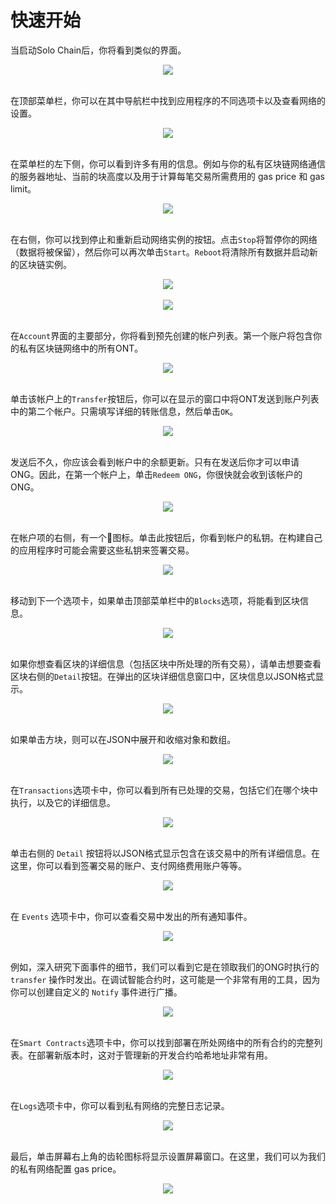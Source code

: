 # 快速开始

当启动Solo Chain后，你将看到类似的界面。

<div align="center"><img src="https://raw.githubusercontent.com/ontio/documentation/master/dev-website-docs/assets/solo-chain/00-home.png"><br><br></div>

在顶部菜单栏，你可以在其中导航栏中找到应用程序的不同选项卡以及查看网络的设置。

<div align="center"><img src="https://raw.githubusercontent.com/ontio/documentation/master/dev-website-docs/assets/solo-chain/01-menu-bar.png"><br><br></div>

在菜单栏的左下侧，你可以看到许多有用的信息。例如与你的私有区块链网络通信的服务器地址、当前的块高度以及用于计算每笔交易所需费用的 gas price 和 gas limit。

<div align="center"><img src="https://raw.githubusercontent.com/ontio/documentation/master/dev-website-docs/assets/solo-chain/02-server-addresses.png"><br><br></div>

在右侧，你可以找到停止和重新启动网络实例的按钮。点击`Stop`将暂停你的网络（数据将被保留），然后你可以再次单击`Start`。`Reboot`将清除所有数据并启动新的区块链实例。

<div align="center"><img src="https://raw.githubusercontent.com/ontio/documentation/master/dev-website-docs/assets/solo-chain/03-stop-reboot.png"><br><br></div>

<div align="center"><img src="https://raw.githubusercontent.com/ontio/documentation/master/dev-website-docs/assets/solo-chain/04-start.png"><br><br></div>

在`Account`界面的主要部分，你将看到预先创建的帐户列表。第一个账户将包含你的私有区块链网络中的所有ONT。

<div align="center"><img src="https://raw.githubusercontent.com/ontio/documentation/master/dev-website-docs/assets/solo-chain/05-starting-account.png" ><br><br></div>

单击该帐户上的`Transfer`按钮后，你可以在显示的窗口中将ONT发送到账户列表中的第二个帐户。只需填写详细的转账信息，然后单击`OK`。

<div align="center">
  <img src="https://raw.githubusercontent.com/ontio/documentation/master/dev-website-docs/assets/solo-chain/06-transfer.png" ><br><br>
</div>

发送后不久，你应该会看到帐户中的余额更新。只有在发送后你才可以申请ONG。因此，在第一个帐户上，单击`Redeem ONG`，你很快就会收到该帐户的ONG。

<div align="center">
  <img src="https://raw.githubusercontent.com/ontio/documentation/master/dev-website-docs/assets/solo-chain/07-claim.png" ><br><br>
</div>

在帐户项的右侧，有一个🔑图标。单击此按钮后，你看到帐户的私钥。在构建自己的应用程序时可能会需要这些私钥来签署交易。

<div align="center">
  <img src="https://raw.githubusercontent.com/ontio/documentation/master/dev-website-docs/assets/solo-chain/08-pk.png" ><br><br>
</div>

移动到下一个选项卡，如果单击顶部菜单栏中的`Blocks`选项，将能看到区块信息。

<div align="center">
  <img src="https://raw.githubusercontent.com/ontio/documentation/master/dev-website-docs/assets/solo-chain/09-blocks.png" ><br><br>
</div>

如果你想查看区块的详细信息（包括区块中所处理的所有交易），请单击想要查看区块右侧的`Detail`按钮。在弹出的区块详细信息窗口中，区块信息以JSON格式显示。

<div align="center">
  <img src="https://raw.githubusercontent.com/ontio/documentation/master/dev-website-docs/assets/solo-chain/10-block-detail.png" ><br><br>
</div>

如果单击方块，则可以在JSON中展开和收缩对象和数组。

<div align="center">
  <img src="https://raw.githubusercontent.com/ontio/documentation/master/dev-website-docs/assets/solo-chain/11-block-detail-open.png" ><br><br>
</div>

在`Transactions`选项卡中，你可以看到所有已处理的交易，包括它们在哪个块中执行，以及它的详细信息。

<div align="center">
  <img src="https://raw.githubusercontent.com/ontio/documentation/master/dev-website-docs/assets/solo-chain/12-transactions.png" ><br><br>
</div>

单击右侧的 `Detail` 按钮将以JSON格式显示包含在该交易中的所有详细信息。在这里，你可以看到签署交易的账户、支付网络费用账户等等。

<div align="center">
  <img src="https://raw.githubusercontent.com/ontio/documentation/master/dev-website-docs/assets/solo-chain/13-tx-details.png" ><br><br>
</div>

在 `Events` 选项卡中，你可以查看交易中发出的所有通知事件。

<div align="center">
  <img src="https://raw.githubusercontent.com/ontio/documentation/master/dev-website-docs/assets/solo-chain/14-events.png" ><br><br>
</div>

例如，深入研究下面事件的细节，我们可以看到它是在领取我们的ONG时执行的 `transfer` 操作时发出。在调试智能合约时，这可能是一个非常有用的工具，因为你可以创建自定义的 `Notify` 事件进行广播。

<div align="center">
  <img src="https://raw.githubusercontent.com/ontio/documentation/master/dev-website-docs/assets/solo-chain/15-transfer-event.png" ><br><br>
</div>

在`Smart Contracts`选项卡中，你可以找到部署在所处网络中的所有合约的完整列表。在部署新版本时，这对于管理新的开发合约哈希地址非常有用。

<div align="center">
  <img src="https://raw.githubusercontent.com/ontio/documentation/master/dev-website-docs/assets/solo-chain/16-smart-contracts.png" ><br><br>
</div>

在`Logs`选项卡中，你可以看到私有网络的完整日志记录。

<div align="center">
  <img src="https://raw.githubusercontent.com/ontio/documentation/master/dev-website-docs/assets/solo-chain/17-logs.png" ><br><br>
</div>

最后，单击屏幕右上角的齿轮图标将显示设置屏幕窗口。在这里，我们可以为我们的私有网络配置 gas price。

<div align="center">
  <img src="https://raw.githubusercontent.com/ontio/documentation/master/dev-website-docs/assets/solo-chain/18-settings.png" ><br><br>
</div>
